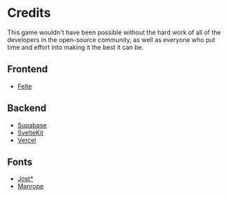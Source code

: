 # Credits

This game wouldn't have been possible without the hard work of all of the developers in the open-source community, as
well as everyone who put time and effort into making it the best it can be.

## Frontend

- [Felte](https://felte.dev)

## Backend

- [Supabase](https://supabase.com)
- [SvelteKit](https://kit.svelte.dev)
- [Vercel](https://vercel.com)

## Fonts

- [Jost\*](https://indestructibletype.com/Jost.html)
- [Manrope](https://www.gent.media/manrope)
